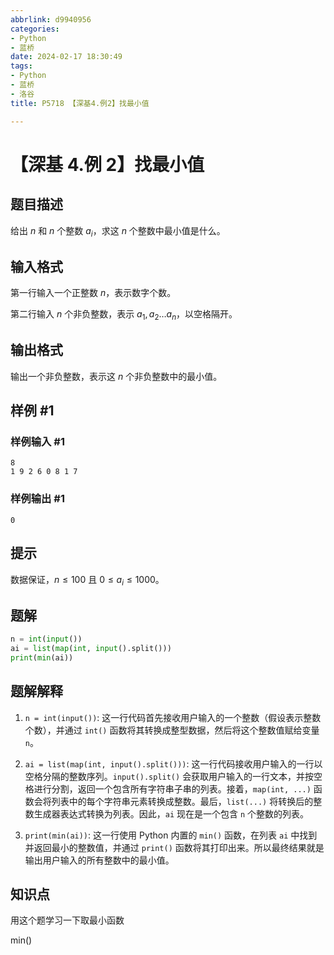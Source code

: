 ```yaml
---
abbrlink: d9940956
categories:
- Python
- 蓝桥
date: 2024-02-17 18:30:49
tags:
- Python
- 蓝桥
- 洛谷
title: P5718 【深基4.例2】找最小值

---
```


# 【深基 4.例 2】找最小值

## 题目描述

给出 $n$ 和 $n$ 个整数 $a_i$，求这 $n$ 个整数中最小值是什么。

## 输入格式

第一行输入一个正整数 $n$，表示数字个数。

第二行输入 $n$ 个非负整数，表示 $a_1,a_2 \dots a_n$，以空格隔开。

## 输出格式

输出一个非负整数，表示这 $n$ 个非负整数中的最小值。

## 样例 #1

### 样例输入 #1

```
8
1 9 2 6 0 8 1 7
```

### 样例输出 #1

```
0
```

## 提示

数据保证，$n\le100$ 且 $0\le a_i \le 1000$。

## 题解

```py
n = int(input())
ai = list(map(int, input().split()))
print(min(ai))

```

## 题解解释

1. `n = int(input())`: 这一行代码首先接收用户输入的一个整数（假设表示整数个数），并通过 `int()` 函数将其转换成整型数据，然后将这个整数值赋给变量 `n`。

2. `ai = list(map(int, input().split()))`: 这一行代码接收用户输入的一行以空格分隔的整数序列。`input().split()` 会获取用户输入的一行文本，并按空格进行分割，返回一个包含所有字符串子串的列表。接着，`map(int, ...)` 函数会将列表中的每个字符串元素转换成整数。最后，`list(...)` 将转换后的整数生成器表达式转换为列表。因此，`ai` 现在是一个包含 `n` 个整数的列表。

3. `print(min(ai))`: 这一行使用 Python 内置的 `min()` 函数，在列表 `ai` 中找到并返回最小的整数值，并通过 `print()` 函数将其打印出来。所以最终结果就是输出用户输入的所有整数中的最小值。

## 知识点

用这个题学习一下取最小函数

min()
